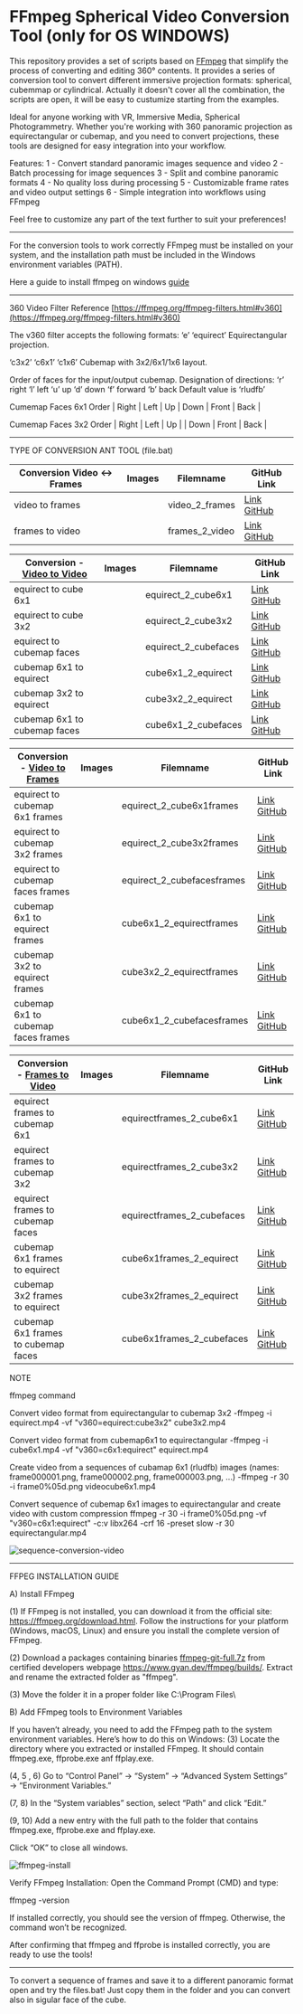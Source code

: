 # FFmpeg Spherical Video Conversion Tool (only for OS WINDOWS)

This repository provides a set of scripts based on  [FFmpeg](https://www.ffmpeg.org) that simplify the process of converting and editing 360° contents.
It provides a series of conversion tool to convert different immersive projection formats: spherical, cubemmap or cylindrical. 
Actually it doesn't cover all the combination, the scripts are open, it will be easy to custumize starting from the examples.

Ideal for anyone working with VR, Immersive Media, Spherical Photogrammetry.
Whether you're working with 360 panoramic projection as equirectangular or cubemap, and you need to convert projections, these tools are designed for easy integration into your workflow. 



Features:
1 - Convert standard panoramic images sequence and video 
2 - Batch processing for image sequences
3 - Split and combine panoramic formats
4 - No quality loss during processing
5 - Customizable frame rates and video output settings
6 - Simple integration into workflows using FFmpeg

Feel free to customize any part of the text further to suit your preferences!

--------------------------------------------------
For the conversion tools to work correctly FFmpeg must be installed on your system, and the installation path must be included in the Windows environment variables (PATH).

Here a guide to install ffmpeg on windows
[guide](https://archibald-tuttle.github.io/tutorial/ffmpeg-install.html)

---------------------------------------------------

360 Video Filter Reference
[https://ffmpeg.org/ffmpeg-filters.html#v360](https://ffmpeg.org/ffmpeg-filters.html#v360)

The v360 filter accepts the following formats:
‘e’
‘equirect’
Equirectangular projection.

‘c3x2’
‘c6x1’
‘c1x6’
Cubemap with 3x2/6x1/1x6 layout.

Order of faces for the input/output cubemap. 
Designation of directions:
‘r’ right
‘l’ left
‘u’ up
‘d’ down
‘f’ forward
‘b’ back
Default value is ‘rludfb’

Cumemap Faces 6x1 Order
| Right | Left | Up | Down | Front | Back |

Cumemap Faces 3x2 Order
| Right | Left  | Up   |
| Down  | Front | Back |

--------------------------------------------------------
TYPE OF CONVERSION ANT TOOL (file.bat)

| Conversion Video <-> Frames         | Images                   | Filemname            | GitHub Link                                |
|-------------------------------------|--------------------------|----------------------|--------------------------------------------|
| video to frames                     |                          | video_2_frames       | [Link GitHub](https://github.com/archibald-tuttle/FFmpegSphericalVideoConversion/tree/main/ffmpeg_360video_tool/video_2_video)
| frames to video                     |                          | frames_2_video       | [Link GitHub](https://github.com/esempio1) |

| Conversion - [Video to Video](https://github.com/archibald-tuttle/FFmpegSphericalVideoConversion/tree/main/ffmpeg_360video_tool/frame_2_video)        | Images                   | Filemname            | GitHub Link                                |
|-------------------------------------|--------------------------|----------------------|--------------------------------------------|
| equirect to cube 6x1                |                          | equirect_2_cube6x1   | [Link GitHub](https://github.com/esempio1) |
| equirect to cube 3x2                |                          | equirect_2_cube3x2   | [Link GitHub](https://github.com/esempio2) |
| equirect to cubemap faces           |                          | equirect_2_cubefaces | [Link GitHub](https://github.com/esempio2) |
| cubemap 6x1 to equirect             |                          | cube6x1_2_equirect   | [Link GitHub](https://github.com/esempio3) |
| cubemap 3x2 to equirect             |                          | cube3x2_2_equirect   | [Link GitHub](https://github.com/esempio4) |
| cubemap 6x1 to cubemap faces        |                          | cube6x1_2_cubefaces  | [Link GitHub](https://github.com/esempio2) |

| Conversion - [Video to Frames](https://github.com/archibald-tuttle/FFmpegSphericalVideoConversion/tree/main/ffmpeg_360video_tool/video_2_frames)        | Images                   | Filemname                  | GitHub Link                                |
|-------------------------------------|--------------------------|----------------------------|--------------------------------------------|
| equirect to cubemap 6x1 frames      |                          | equirect_2_cube6x1frames   | [Link GitHub](https://github.com/esempio1) |
| equirect to cubemap 3x2 frames      |                          | equirect_2_cube3x2frames   | [Link GitHub](https://github.com/esempio2) |
| equirect to cubemap faces frames    |                          | equirect_2_cubefacesframes | [Link GitHub](https://github.com/esempio2) |
| cubemap 6x1 to equirect frames      |                          | cube6x1_2_equirectframes   | [Link GitHub](https://github.com/esempio3) |
| cubemap 3x2 to equirect frames      |                          | cube3x2_2_equirectframes   | [Link GitHub](https://github.com/esempio4) |
| cubemap 6x1 to cubemap faces frames |                          | cube6x1_2_cubefacesframes  | [Link GitHub](https://github.com/esempio2) |

| Conversion - [Frames to Video](https://github.com/archibald-tuttle/FFmpegSphericalVideoConversion/tree/main/ffmpeg_360video_tool/frame_2_video)        | Images                   | Filemname                  | GitHub Link                                |
|-------------------------------------|--------------------------|----------------------------|--------------------------------------------|
| equirect frames to cubemap 6x1      |                          | equirectframes_2_cube6x1   | [Link GitHub](https://github.com/esempio1) |
| equirect frames to cubemap 3x2      |                          | equirectframes_2_cube3x2   | [Link GitHub](https://github.com/esempio2) |
| equirect frames to cubemap faces    |                          | equirectframes_2_cubefaces | [Link GitHub](https://github.com/esempio2) |
| cubemap 6x1 frames to equirect      |                          | cube6x1frames_2_equirect   | [Link GitHub](https://github.com/esempio3) |
| cubemap 3x2 frames to equirect      |                          | cube3x2frames_2_equirect   | [Link GitHub](https://github.com/esempio4) |
| cubemap 6x1 frames to cubemap faces |                          | cube6x1frames_2_cubefaces  | [Link GitHub](https://github.com/esempio2) |


NOTE

ffmpeg command

Convert video format from equirectangular to cubemap 3x2
-ffmpeg -i equirect.mp4 -vf "v360=equirect:cube3x2" cube3x2.mp4

Convert video format from cubemap6x1 to equirectangular
-ffmpeg -i cube6x1.mp4 -vf "v360=c6x1:equirect" equirect.mp4

Create video from a sequences of cubamap 6x1 (rludfb) images
(names: frame000001.png, frame000002.png, frame000003.png, ...)
-ffmpeg -r 30 -i frame0%05d.png videocube6x1.mp4

Convert sequence of cubemap 6x1 images to equirectangular and create video with custom compression
ffmpeg -r 30 -i frame0%05d.png -vf "v360=c6x1:equirect" -c:v libx264 -crf 16 -preset slow -r 30 equirectangular.mp4

![sequence-conversion-video](https://github.com/user-attachments/assets/c6ce06a9-968b-4b71-9fc8-c1514961af98)


-----------------------------------------------------------------------

FFPEG INSTALLATION GUIDE

A) Install FFmpeg

  (1) If FFmpeg is not installed, you can download it from the official site: https://ffmpeg.org/download.html.
  Follow the instructions for your platform (Windows, macOS, Linux) and ensure you install the complete version of FFmpeg.

  (2) Download a packages containing binaries [ffmpeg-git-full.7z](https://www.gyan.dev/ffmpeg/builds/ffmpeg-git-full.7z) from certified developers webpage https://www.gyan.dev/ffmpeg/builds/. Extract and rename the extracted folder as "ffmpeg".

  (3) Move the folder it in a proper folder like C:\Program Files\

B) Add FFmpeg tools to Environment Variables

  If you haven’t already, you need to add the FFmpeg path to the system environment variables. 
  Here’s how to do this on Windows:
  (3) Locate the directory where you extracted or installed FFmpeg. It should contain ffmpeg.exe, ffprobe.exe anf ffplay.exe.

  (4, 5 , 6) Go to “Control Panel” → “System” → “Advanced System Settings” → “Environment Variables.”

  (7, 8) In the “System variables” section, select “Path” and click “Edit.”

  (9, 10) Add a new entry with the full path to the folder that contains ffmpeg.exe, ffprobe.exe and ffplay.exe.

Click “OK” to close all windows.


![ffmpeg-install](https://github.com/user-attachments/assets/fcd3eb28-bdb0-405d-9aa4-0275dc3fb603)

Verify FFmpeg Installation:
Open the Command Prompt (CMD) and type:

ffmpeg -version

If installed correctly, you should see the version of ffmpeg. 
Otherwise, the command won’t be recognized.

After confirming that ffmpeg and ffprobe is installed correctly, you are ready to use the tools!

--------------------------------------------------












To convert a sequence of frames and save it to a different panoramic format open and try the files.bat!
Just copy them in the folder and you can convert also in sigular face of the cube.
